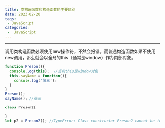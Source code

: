 ```yaml
---
title: 类构造函数和构造函数的主要区别
date: 2023-02-20
tags:
 - JavaScript
categories:
 -  JavaScript
---
```

---
调用类构造函数必须使用new操作符，不然会报错。而普通构造函数如果不使用new调用，那么就会以全局的this（通常是window）作为内部对象。
```js
function Preson(){
  console.log(this);  //当前this是window对象
  this.sayName = function(){
    console.log('张三');
  }
}
Preson();
sayName(); //张三

class Preson2{

}
let p2 = Preson2(); //TypeError: Class constructor Preson2 cannot be invoked without 'new'
```